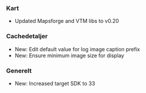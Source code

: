 ### Kart
- Updated Mapsforge and VTM libs to v0.20

### Cachedetaljer
- New: Edit default value for log image caption prefix
- New: Ensure minimum image size for display

### Generelt
- New: Increased target SDK to 33

